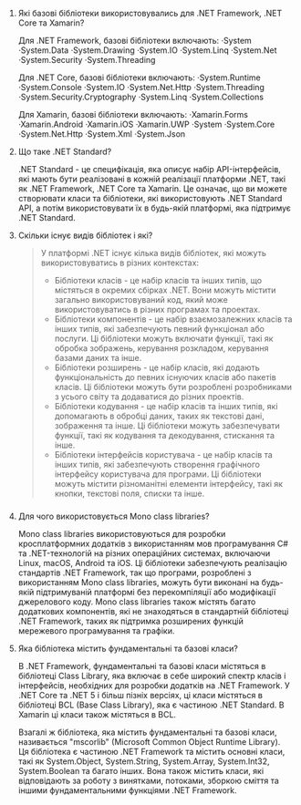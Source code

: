 1. Які базові бібліотеки використовувались для .NET Framework, .NET Core та Xamarin?

   Для .NET Framework, базові бібліотеки включають:
   ·System
   ·System.Data
   ·System.Drawing
   ·System.IO
   ·System.Linq
   ·System.Net
   ·System.Security
   ·System.Threading

   Для .NET Core, базові бібліотеки включають:
   ·System.Runtime
   ·System.Console
   ·System.IO
   ·System.Net.Http
   ·System.Threading
   ·System.Security.Cryptography
   ·System.Linq
   ·System.Collections

   Для Xamarin, базові бібліотеки включають:
   ·Xamarin.Forms
   ·Xamarin.Android
   ·Xamarin.iOS
   ·Xamarin.UWP
   ·System
   ·System.Core
   ·System.Net.Http
   ·System.Xml
   ·System.Json

2. Що таке .NET Standard?

   .NET Standard - це специфікація, яка описує набір API-інтерфейсів, які мають бути реалізовані в кожній реалізації платформи .NET, такі як .NET Framework, .NET Core та Xamarin. Це означає, що ви можете створювати класи та бібліотеки, які використовують .NET Standard API, а потім використовувати їх в будь-якій платформі, яка підтримує .NET Standard.

3. Скільки існує видів бібліотек і які?

   >У платформі .NET існує кілька видів бібліотек, які можуть використовуватись в різних контекстах:
   >* Бібліотеки класів - це набір класів та інших типів, що містяться в окремих сбірках .NET. Вони можуть містити загально використовуваний код, який може використовуватись в різних програмах та проектах.
   >* Бібліотеки компонентів - це набір взаємозалежних класів та інших типів, які забезпечують певний функціонал або послуги. Ці бібліотеки можуть включати функції, такі як обробка зображень, керування розкладом, керування базами даних та інше.
   >* Бібліотеки розширень - це набір класів, які додають функціональність до певних існуючих класів або пакетів класів. Ці бібліотеки можуть бути розроблені розробниками з усього світу та додаватися до різних проектів.
   >* Бібліотеки кодування - це набір класів та інших типів, які допомагають в обробці даних, таких як текстові дані, зображення та інше. Ці бібліотеки можуть забезпечувати функції, такі як кодування та декодування, стискання та інше.
   >* Бібліотеки інтерфейсів користувача - це набір класів та інших типів, які забезпечують створення графічного інтерфейсу користувача для програми. Ці бібліотеки можуть містити різноманітні елементи інтерфейсу, такі як кнопки, текстові поля, списки та інше.
###
4. Для чого використовується Mono class libraries?

   Mono class libraries використовуються для розробки кросплатформних додатків з використанням мов програмування C# та .NET-технологій на різних операційних системах, включаючи Linux, macOS, Android та iOS. Ці бібліотеки забезпечують реалізацію стандартів .NET Framework, так що програми, розроблені з використанням Mono class libraries, можуть бути виконані на будь-якій підтримуваній платформі без перекомпіляції або модифікації джерелового коду. Mono class libraries також містять багато додаткових компонентів, які не знаходяться в стандартній бібліотеці .NET Framework, таких як підтримка розширених функцій мережевого програмування та графіки.

5. Яка бібліотека містить фундаментальні та базові класи?

   В .NET Framework, фундаментальні та базові класи містяться в бібліотеці Class Library, яка включає в себе широкий спектр класів і інтерфейсів, необхідних для розробки додатків на .NET Framework. У .NET Core та .NET 5 і більш пізніх версіях, ці класи містяться в бібліотеці BCL (Base Class Library), яка є частиною .NET Standard. В Xamarin ці класи також містяться в BCL.

   Взагалі ж бібліотека, яка містить фундаментальні та базові класи, називається "mscorlib" (Microsoft Common Object Runtime Library). Ця бібліотека є частиною .NET Framework та містить основні класи, такі як System.Object, System.String, System.Array, System.Int32, System.Boolean та багато інших. Вона також містить класи, які відповідають за роботу з винятками, потоками, зборкою сміття та іншими фундаментальними функціями .NET Framework.
